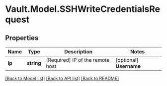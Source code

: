# Vault.Model.SSHWriteCredentialsRequest

## Properties

Name | Type | Description | Notes
------------ | ------------- | ------------- | -------------
**Ip** | **string** | [Required] IP of the remote host | [optional] **Username** | **string** | [Optional] Username in remote host | [optional] 

[[Back to Model list]](../README.md#documentation-for-models) [[Back to API list]](../README.md#documentation-for-api-endpoints) [[Back to README]](../README.md)

